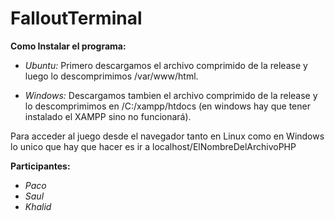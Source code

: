 # FalloutTerminal

**Como Instalar el programa:**
* *Ubuntu:*
Primero descargamos el archivo comprimido de la release y luego lo descomprimimos /var/www/html.

* *Windows:*
Descargamos tambien el archivo comprimido de la release y lo descomprimimos en /C:/xampp/htdocs (en windows hay que tener instalado el XAMPP sino no funcionará).

Para acceder al juego desde el navegador tanto en Linux como en Windows lo unico que hay que hacer es ir a localhost/ElNombreDelArchivoPHP

**Participantes:**
* *Paco*
* *Saul*
* *Khalid*

